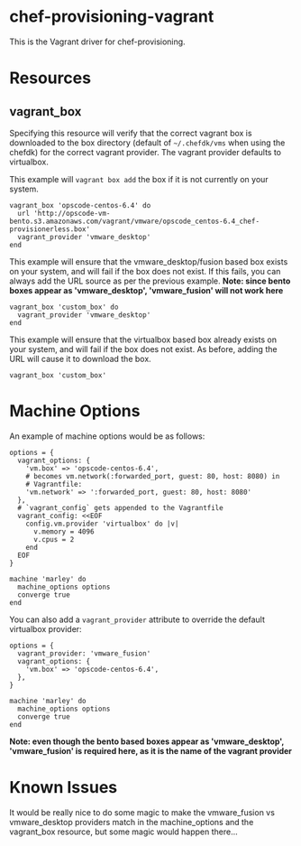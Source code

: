 # chef-provisioning-vagrant

This is the Vagrant driver for chef-provisioning.

# Resources

## vagrant_box

Specifying this resource will verify that the correct vagrant box is downloaded to the box directory (default of ```~/.chefdk/vms``` when using the chefdk) for the correct vagrant provider. The vagrant provider defaults to virtualbox.

This example will ```vagrant box add``` the box if it is not currently on your system.
```
vagrant_box 'opscode-centos-6.4' do
  url 'http://opscode-vm-bento.s3.amazonaws.com/vagrant/vmware/opscode_centos-6.4_chef-provisionerless.box'
  vagrant_provider 'vmware_desktop'
end
```
This example will ensure that the vmware_desktop/fusion based box exists on your system, and will fail if the box does not exist. If this fails, you can always add the URL source as per the previous example. **Note: since bento boxes appear as 'vmware_desktop', 'vmware_fusion' will not work here**
```
vagrant_box 'custom_box' do
  vagrant_provider 'vmware_desktop'
end
```
This example will ensure that the virtualbox based box already exists on your system, and will fail if the box does not exist. As before, adding the URL will cause it to download the box.
```
vagrant_box 'custom_box'
```
# Machine Options

An example of machine options would be as follows:
```
options = {
  vagrant_options: {
    'vm.box' => 'opscode-centos-6.4',
    # becomes vm.network(:forwarded_port, guest: 80, host: 8080) in
    # Vagrantfile:
    'vm.network' => ':forwarded_port, guest: 80, host: 8080'
  },
  # `vagrant_config` gets appended to the Vagrantfile
  vagrant_config: <<EOF
    config.vm.provider 'virtualbox' do |v|
      v.memory = 4096
      v.cpus = 2
    end
  EOF
}

machine 'marley' do
  machine_options options
  converge true
end
```
You can also add a ```vagrant_provider``` attribute to override the default virtualbox provider:
```
options = {
  vagrant_provider: 'vmware_fusion'
  vagrant_options: {
    'vm.box' => 'opscode-centos-6.4',
  },
}

machine 'marley' do
  machine_options options
  converge true
end
```
**Note: even though the bento based boxes appear as 'vmware_desktop', 'vmware_fusion' is required here, as it is the name of the vagrant provider**

# Known Issues
It would be really nice to do some magic to make the vmware_fusion vs vmware_desktop providers match in the machine_options and the vagrant_box resource, but some magic would happen there...

